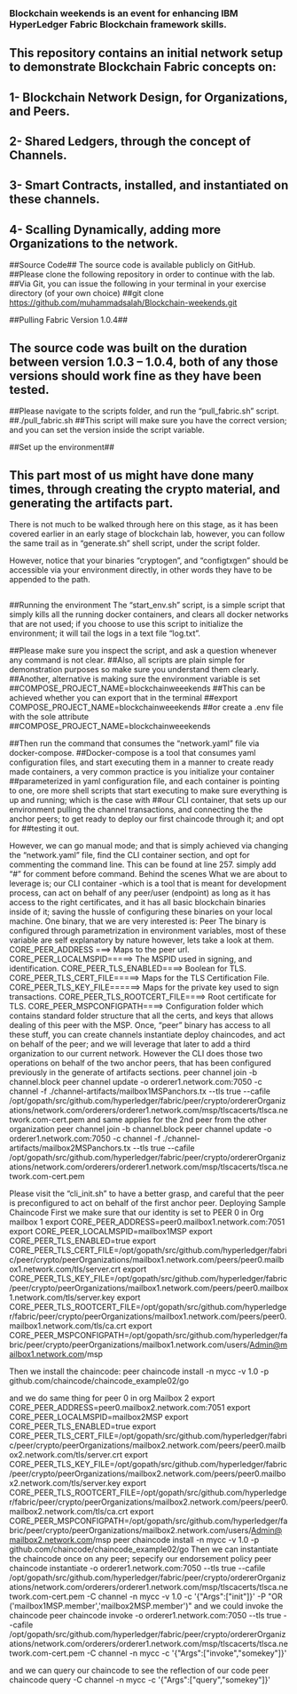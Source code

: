 ### Blockchain weekends is an event for enhancing IBM HyperLedger Fabric Blockchain framework skills.  ###
##                                                                                                      ##
##                                                                                                      ##    
##  This repository contains an initial network setup to demonstrate Blockchain Fabric concepts on:     ##
##              1- Blockchain Network Design, for Organizations, and Peers.                             ##
##              2- Shared Ledgers, through the concept of Channels.                                     ##
##              3- Smart Contracts, installed, and instantiated on these channels.                      ##
##              4- Scalling Dynamically, adding more Organizations to the network.                      ##

##Source Code##
	The source code is available publicly on GitHub.
##Please clone the following repository in order to continue with the lab.
##Via Git, you can issue the following in your terminal in your exercise directory (of your own choice)
##git clone https://github.com/muhammadsalah/Blockchain-weekends.git


##Pulling Fabric Version 1.0.4##
##	The source code was built on the duration between version 1.0.3 – 1.0.4, both of any those versions should work fine as they have been tested.
##Please navigate to the scripts folder, and run the “pull_fabric.sh” script.
##./pull_fabric.sh
##This script will make sure you have the correct version; and you can set the version inside the script variable.


##Set up the environment##
##	This part most of us might have done many times, through creating the crypto material, and generating the artifacts part.
There is not much to be walked through here on this stage, as it has been covered earlier in an early stage of blockchain lab, however, you can follow the same trail as in “generate.sh” shell script, under the script folder.

However, notice that your binaries “cryptogen”, and “configtxgen” should be accessible via your environment directly, in other words they have to be appended to the path.
##

##Running the environment
	The “start_env.sh” script, is a simple script that simply kills all the running docker containers, and clears all docker networks that are not used; if you choose to use this script to initialize the environment; it will tail the logs in a text file “log.txt”.

##Please make sure you inspect the script, and ask a question whenever any command is not clear.
##Also, all scripts are plain simple for demonstration purposes so make sure you understand them clearly.
##Another, alternative is making sure the environment variable is set
##COMPOSE_PROJECT_NAME=blockchainweeekends
##This can be achieved whether you can export that in the terminal
##export COMPOSE_PROJECT_NAME=blockchainweeekends
##or create a .env file with the sole attribute
##COMPOSE_PROJECT_NAME=blockchainweeekends

##Then run the command that consumes the “network.yaml” file via docker-compose.
##Docker-compose is a tool that consumes yaml configuration files, and start executing them in a manner to create ready made containers, a very common practice is you initialize your container ##parameterized in yaml configuration file, and each container is pointing to one, ore more shell scripts that start executing to make sure everything is up and running; which is the case with ##our CLI container, that sets up our environment pulling the channel transactions, and connecting the the anchor peers; to get ready to deploy our first chaincode through it; and opt for ##testing it out.

However, we can go manual mode; and that is simply achieved via changing the “network.yaml” file, find the CLI container section, and opt for commenting the command line.
This can be found at line 257. simply add “#” for comment before command.
Behind the scenes
	What we are about to leverage is; our CLI container -which is a tool that is meant for development process, can act on behalf of any peer/user (endpoint) as long as it has access to the right certificates, and it has all basic blockchain binaries inside of it; saving the hussle of configuring these binaries on your local machine.
One binary, that we are very interested is: Peer
The binary is configured through parametrization in environment variables, most of these variable are self explanatory by nature however, lets take a look at them.
 CORE_PEER_ADDRESS ===> Maps to the peer url.
CORE_PEER_LOCALMSPID=====> The MSPID used in signing, and identification.
CORE_PEER_TLS_ENABLED====> Boolean for TLS. 
CORE_PEER_TLS_CERT_FILE=====> Maps for the TLS Certification File. CORE_PEER_TLS_KEY_FILE======> Maps for the private key used to sign transactions. CORE_PEER_TLS_ROOTCERT_FILE====> Root certificate for TLS. CORE_PEER_MSPCONFIGPATH====> Configuration folder which contains standard folder structure that all the certs, and keys that allows dealing of this peer with the MSP.
Once, “peer” binary has access to all these stuff, you can create channels instantiate deploy chaincodes, and act on behalf of the peer; and we will leverage that later to add a third organization to our current network.
However the CLI does those two operations on behalf of the two anchor peers, that has been configured previously in the generate of artifacts sections.
peer channel join -b channel.block
peer channel update -o orderer1.network.com:7050 -c channel -f ./channel-artifacts/mailbox1MSPanchors.tx --tls true --cafile /opt/gopath/src/github.com/hyperledger/fabric/peer/crypto/ordererOrganizations/network.com/orderers/orderer1.network.com/msp/tlscacerts/tlsca.network.com-cert.pem
and same applies for the 2nd peer from the other organization
peer channel join -b channel.block
peer channel update -o orderer1.network.com:7050 -c channel -f ./channel-artifacts/mailbox2MSPanchors.tx --tls true --cafile /opt/gopath/src/github.com/hyperledger/fabric/peer/crypto/ordererOrganizations/network.com/orderers/orderer1.network.com/msp/tlscacerts/tlsca.network.com-cert.pem

Please visit the “cli_init.sh” to have a better grasp, and careful that the peer is preconfigured to act on behalf of the first anchor peer.
Deploying Sample Chaincode
First we make sure that our identity is set to PEER 0 in Org mailbox 1
export CORE_PEER_ADDRESS=peer0.mailbox1.network.com:7051
export CORE_PEER_LOCALMSPID=mailbox1MSP
export CORE_PEER_TLS_ENABLED=true
export CORE_PEER_TLS_CERT_FILE=/opt/gopath/src/github.com/hyperledger/fabric/peer/crypto/peerOrganizations/mailbox1.network.com/peers/peer0.mailbox1.network.com/tls/server.crt
export CORE_PEER_TLS_KEY_FILE=/opt/gopath/src/github.com/hyperledger/fabric/peer/crypto/peerOrganizations/mailbox1.network.com/peers/peer0.mailbox1.network.com/tls/server.key
export CORE_PEER_TLS_ROOTCERT_FILE=/opt/gopath/src/github.com/hyperledger/fabric/peer/crypto/peerOrganizations/mailbox1.network.com/peers/peer0.mailbox1.network.com/tls/ca.crt
export CORE_PEER_MSPCONFIGPATH=/opt/gopath/src/github.com/hyperledger/fabric/peer/crypto/peerOrganizations/mailbox1.network.com/users/Admin@mailbox1.network.com/msp

Then we install the chaincode:
peer chaincode install -n mycc -v 1.0 -p github.com/chaincode/chaincode_example02/go

and we do same thing for peer 0 in org Mailbox 2
export CORE_PEER_ADDRESS=peer0.mailbox2.network.com:7051
export CORE_PEER_LOCALMSPID=mailbox2MSP
export CORE_PEER_TLS_ENABLED=true
export CORE_PEER_TLS_CERT_FILE=/opt/gopath/src/github.com/hyperledger/fabric/peer/crypto/peerOrganizations/mailbox2.network.com/peers/peer0.mailbox2.network.com/tls/server.crt
export CORE_PEER_TLS_KEY_FILE=/opt/gopath/src/github.com/hyperledger/fabric/peer/crypto/peerOrganizations/mailbox2.network.com/peers/peer0.mailbox2.network.com/tls/server.key
export CORE_PEER_TLS_ROOTCERT_FILE=/opt/gopath/src/github.com/hyperledger/fabric/peer/crypto/peerOrganizations/mailbox2.network.com/peers/peer0.mailbox2.network.com/tls/ca.crt
export CORE_PEER_MSPCONFIGPATH=/opt/gopath/src/github.com/hyperledger/fabric/peer/crypto/peerOrganizations/mailbox2.network.com/users/Admin@mailbox2.network.com/msp
peer chaincode install -n mycc -v 1.0 -p github.com/chaincode/chaincode_example02/go
Then we can instantiate the chaincode once on any peer; sepecify our endorsement policy
peer chaincode instantiate -o orderer1.network.com:7050 --tls true --cafile /opt/gopath/src/github.com/hyperledger/fabric/peer/crypto/ordererOrganizations/network.com/orderers/orderer1.network.com/msp/tlscacerts/tlsca.network.com-cert.pem -C channel -n mycc -v 1.0 -c '{"Args":["init"]}' -P "OR ('mailbox1MSP.member','mailbox2MSP.member')"
and we could invoke the chaincode
peer chaincode invoke -o orderer1.network.com:7050  --tls true --cafile /opt/gopath/src/github.com/hyperledger/fabric/peer/crypto/ordererOrganizations/network.com/orderers/orderer1.network.com/msp/tlscacerts/tlsca.network.com-cert.pem  -C channel -n mycc -c '{"Args":["invoke","somekey"]}'


and we can query our chaincode to see the reflection of our code
peer chaincode query -C channel -n mycc -c '{"Args":["query","somekey"]}'

